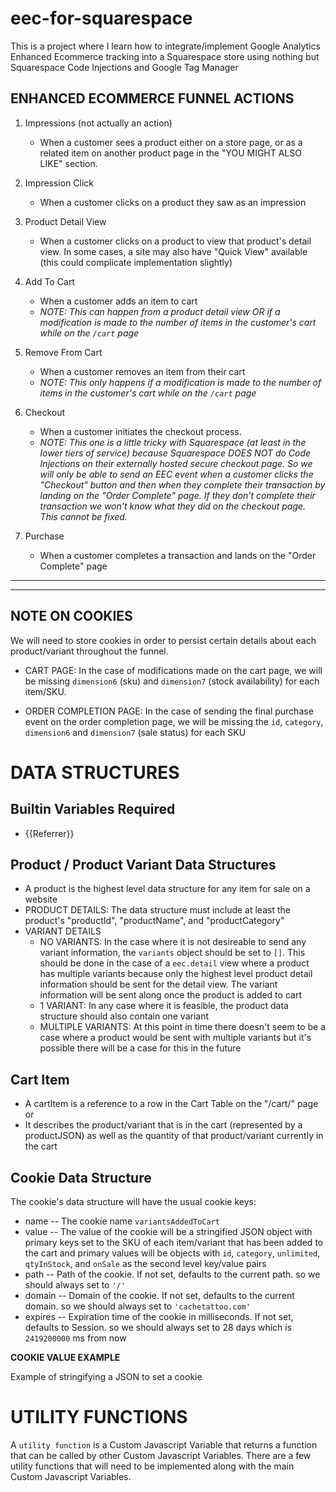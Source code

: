 # eec-for-squarespace
This is a project where I learn how to integrate/implement Google Analytics Enhanced Ecommerce tracking into a Squarespace store using nothing but Squarespace Code Injections and Google Tag Manager



## ENHANCED ECOMMERCE FUNNEL ACTIONS
1. Impressions (not actually an action)
	*	When a customer sees a product either on a store page, or as a related item on another product page in the "YOU MIGHT ALSO LIKE" section.

2. Impression Click
	*	When a customer clicks on a product they saw as an impression

3. Product Detail View
	*	When a customer clicks on a product to view that product's detail view. In some cases, a site may also have "Quick View" available (this could complicate implementation slightly)

4. Add To Cart
	*	When a customer adds an item to cart 
	*	*NOTE: This can happen from a product detail view OR if a modification is made to the number of items in the customer's cart while on the `/cart` page*

5. Remove From Cart
	*	When a customer removes an item from their cart 
	*	*NOTE: This only happens if a modification is made to the number of items in the customer's cart while on the `/cart` page*

6. Checkout
	*	When a customer initiates the checkout process. 
	*	*NOTE: This one is a little tricky with Squarespace (at least in the lower tiers of service) because Squarespace DOES NOT do Code Injections on their externally hosted secure checkout page. So we will only be able to send an EEC event when a customer clicks the "Checkout" button and then when they complete their transaction by landing on the "Order Complete" page. If they don't complete their transaction we won't know what they did on the checkout page. This cannot be fixed.*

7. Purchase
	*	When a customer completes a transaction and lands on the "Order Complete" page








---
---



## **NOTE ON COOKIES**

We will need to store cookies in order to persist certain details about each product/variant throughout the funnel.

*	CART PAGE: In the case of modifications made on the cart page, we will be missing `dimension6` (sku) and `dimension7` (stock availability) for each item/SKU.

*	ORDER COMPLETION PAGE: In the case of sending the final purchase event on the order completion page, we will be missing the `id`, `category`, `dimension6` and `dimension7` (sale status) for each SKU



# DATA STRUCTURES
## Builtin Variables Required
* {{Referrer}}


## Product / Product Variant Data Structures

* A product is the highest level data structure for any item for sale on a website
* PRODUCT DETAILS: The data structure must include at least the product's "productId", "productName", and "productCategory"
* VARIANT DETAILS
  * NO VARIANTS: In the case where it is not desireable to send any variant information, the `variants` object should be set to `[]`. This should be done in the case of a `eec.detail` view where a product has multiple variants because only the highest level product detail information should be sent for the detail view. The variant information will be sent along once the product is added to cart
  * 1 VARIANT: In any case where it is feasible, the product data structure should also contain one variant
  * MULTIPLE VARIANTS: At this point in time there doesn't seem to be a case where a product would be sent with multiple variants but it's possible there will be a case for this in the future

<script>
var productJSON = {
	'productId': alphanumeric String,
	'productName': String,
	'productCategory': String,
	// may want to add 'productPrice' but this is TBD
	'variants': List of variant Objects // CAN BE SET TO `[]` for `eec.detail` object
	[{
		'sku': alphanumeric String,
		'price': String (a 2 decimal Number cast as String),
		'unlimited': Boolean,
		'qtyInStock': Integer, // can be 0 if unlimited is true
		'onSale': Boolean
	}]
}
</script>



## Cart Item

* A cartItem is a reference to a row in the Cart Table on the "/cart/" page or 
* It describes the product/variant that is in the cart (represented by a productJSON) as well as the quantity of that product/variant currently in the cart

<script>
var cartItemJSON = {
	'quantityInCart': Number,
	'productJSON': productJSON
}
</script>




	
## Cookie Data Structure
The cookie's data structure will have the usual cookie keys:
  * name -- The cookie name `variantsAddedToCart`
  * value -- The value of the cookie will be a stringified JSON object with primary keys set to the SKU of each item/variant that has been added to the cart and primary values will be objects with `id`, `category`, `unlimited`, `qtyInStock`, and `onSale` as the second level key/value pairs
  * path -- Path of the cookie. If not set, defaults to the current path. so we should always set to `'/'`
  * domain -- Domain of the cookie. If not set, defaults to the current domain. so we should always set to `'cachetattoo.com'`
  * expires -- Expiration time of the cookie in milliseconds. If not set, defaults to Session. so we should always set to 28 days which is `2419200000` ms from now


**COOKIE VALUE EXAMPLE**
<script>
{
	'sku123' : {
		'id': string,
		'category': string,
		'unlimited': true/false,
		'qtyInStock': integer
		'onSale': true/false		
	}
}
</script>


Example of stringifying a JSON to set a cookie
<script>
(function(){
   	var myObject = JSON.parse('{
								"sku123": {
									"id": itemId, 
									"category": variantCategory,
									"unlimited": true/false,
									"qtyInStock": integer,
									"onSale": true/false
								}
							}');

	// modify object here if necessary

	// set up the necessary cookie values for each cookie key
   	var e = 'Thu Nov 26 2017 15:44:38';
   	var path = '/';
   	var domain = 'cachetattoo.com';
	
	// set the cookie with stringified object as main value and other key/value pairs set accordingly
   	document.cookie = 'myObj=' + JSON.stringify(myObject) + 
   						'; expires=' + e +
						'; path=' + path +
						'; domain=' + domain;
})()
</script>




# UTILITY FUNCTIONS
A `utility function` is a Custom Javascript Variable that returns a function that can be called by other Custom Javascript Variables. There are a few utility functions that will need to be implemented along with the main Custom Javascript Variables.












